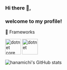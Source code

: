 ### Hi there 👋,
### welcome to my profile!

🧰 Frameworks

<img src="https://cdn.worldvectorlogo.com/logos/dot-net-core-7.svg" alt="dotnet core" width="50" height="50"/> <img src="https://cdn.worldvectorlogo.com/logos/dotnet.svg" alt="dotnet" width="50" height="50"/> 


![hanamichi's GitHub stats](https://github-readme-stats.vercel.app/api?username=hanamichi2385&count_private=true&theme=dracula)


<!--
**hanamichi2385/hanamichi2385** is a ✨ _special_ ✨ repository because its `README.md` (this file) appears on your GitHub profile.

Here are some ideas to get you started:

- 🔭 I’m currently working on ...
- 🌱 I’m currently learning ...
- 👯 I’m looking to collaborate on ...
- 🤔 I’m looking for help with ...
- 💬 Ask me about ...
- 📫 How to reach me: ...
- 😄 Pronouns: ...
- ⚡ Fun fact: ...
-->
